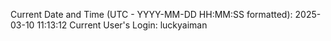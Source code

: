 Current Date and Time (UTC - YYYY-MM-DD HH:MM:SS formatted): 2025-03-10 11:13:12
Current User's Login: luckyaiman
